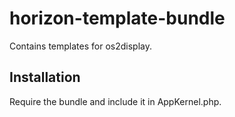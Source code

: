 # horizon-template-bundle

Contains templates for os2display.

## Installation

Require the bundle and include it in AppKernel.php.
